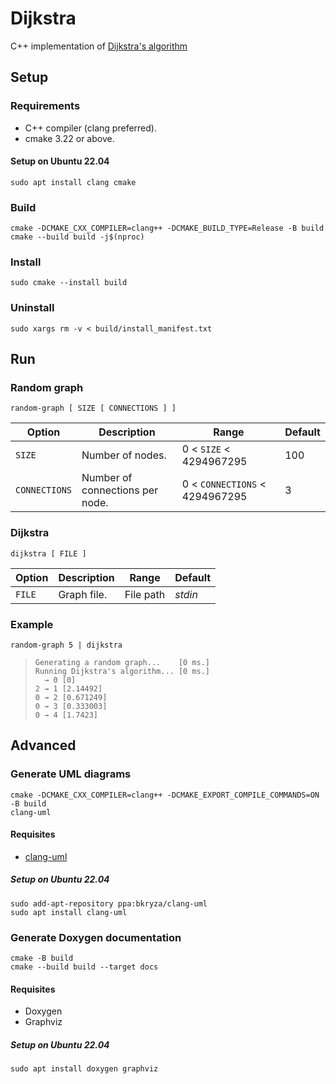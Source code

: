 # Dijkstra
C++ implementation of [Dijkstra's algorithm](https://en.wikipedia.org/wiki/Dijkstra%27s_algorithm)

## Setup

### Requirements

- C++ compiler (clang preferred).
- cmake 3.22 or above.

#### Setup on Ubuntu 22.04

```shell
sudo apt install clang cmake
```

### Build

```shell
cmake -DCMAKE_CXX_COMPILER=clang++ -DCMAKE_BUILD_TYPE=Release -B build
cmake --build build -j$(nproc)
```

### Install

```shell
sudo cmake --install build
```

### Uninstall

```shell
sudo xargs rm -v < build/install_manifest.txt
```

## Run

### Random graph

```
random-graph [ SIZE [ CONNECTIONS ] ]
```

|Option|Description|Range|Default|
|---|---|---|---|
|`SIZE`|Number of nodes.|0 < `SIZE` < 4294967295|100|
|`CONNECTIONS`|Number of connections per node.|0 < `CONNECTIONS` < 4294967295|3|

### Dijkstra

```
dijkstra [ FILE ]
```

|Option|Description|Range|Default|
|---|---|---|---|
|`FILE`|Graph file.|File path|_stdin_|

### Example

```shell
random-graph 5 | dijkstra
```

> ```
> Generating a random graph...    [0 ms.]
> Running Dijkstra's algorithm... [0 ms.]
>   → 0 [0]
> 2 → 1 [2.14492]
> 0 → 2 [0.671249]
> 0 → 3 [0.333003]
> 0 → 4 [1.7423]
> ```

## Advanced

### Generate UML diagrams

```shell
cmake -DCMAKE_CXX_COMPILER=clang++ -DCMAKE_EXPORT_COMPILE_COMMANDS=ON -B build
clang-uml
```

#### Requisites

- [clang-uml](https://github.com/bkryza/clang-uml)

##### Setup on Ubuntu 22.04

```shell
sudo add-apt-repository ppa:bkryza/clang-uml
sudo apt install clang-uml
```

### Generate Doxygen documentation

```shell
cmake -B build
cmake --build build --target docs
```

#### Requisites

- Doxygen
- Graphviz

##### Setup on Ubuntu 22.04

```shell
sudo apt install doxygen graphviz
```
